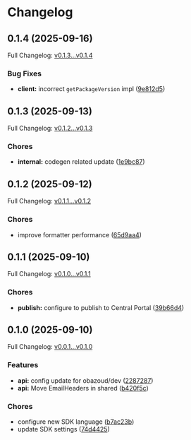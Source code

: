 # Changelog

## 0.1.4 (2025-09-16)

Full Changelog: [v0.1.3...v0.1.4](https://github.com/nuntly/nuntly-sdk-java/compare/v0.1.3...v0.1.4)

### Bug Fixes

* **client:** incorrect `getPackageVersion` impl ([9e812d5](https://github.com/nuntly/nuntly-sdk-java/commit/9e812d5dac101c135bdcc78f2872d4140a5e4b2b))

## 0.1.3 (2025-09-13)

Full Changelog: [v0.1.2...v0.1.3](https://github.com/nuntly/nuntly-sdk-java/compare/v0.1.2...v0.1.3)

### Chores

* **internal:** codegen related update ([1e9bc87](https://github.com/nuntly/nuntly-sdk-java/commit/1e9bc87bbc98276f4d9890e0450f96990ea785cd))

## 0.1.2 (2025-09-12)

Full Changelog: [v0.1.1...v0.1.2](https://github.com/nuntly/nuntly-sdk-java/compare/v0.1.1...v0.1.2)

### Chores

* improve formatter performance ([65d9aa4](https://github.com/nuntly/nuntly-sdk-java/commit/65d9aa43ea3d2dfd030f4f6f4027c19a47e4577f))

## 0.1.1 (2025-09-10)

Full Changelog: [v0.1.0...v0.1.1](https://github.com/nuntly/nuntly-sdk-java/compare/v0.1.0...v0.1.1)

### Chores

* **publish:** configure to publish to Central Portal ([39b66d4](https://github.com/nuntly/nuntly-sdk-java/commit/39b66d447d96b3dd6b8b412f1fe431739865478d))

## 0.1.0 (2025-09-10)

Full Changelog: [v0.0.1...v0.1.0](https://github.com/nuntly/nuntly-sdk-java/compare/v0.0.1...v0.1.0)

### Features

* **api:** config update for obazoud/dev ([2287287](https://github.com/nuntly/nuntly-sdk-java/commit/228728703999328d30933ef425d9397872aacb51))
* **api:** Move EmailHeaders in shared ([b420f5c](https://github.com/nuntly/nuntly-sdk-java/commit/b420f5cd739ca8fbb3d4109aa8680e55c21c0622))


### Chores

* configure new SDK language ([b7ac23b](https://github.com/nuntly/nuntly-sdk-java/commit/b7ac23b4d084a55623a36881e96a1b9f1c551ad4))
* update SDK settings ([74d4425](https://github.com/nuntly/nuntly-sdk-java/commit/74d44258da58136ea71237d4067bd2fe93100033))
